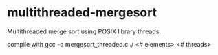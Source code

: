 # multithreaded-mergesort
Multithreaded merge sort using POSIX library threads.

compile with 
    gcc -o <filename> mergesort_threaded.c
    ./<filename> <# elements> <# threads>
